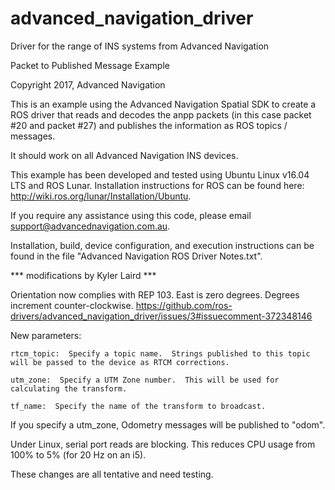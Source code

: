 # advanced_navigation_driver
Driver for the range of INS systems from Advanced Navigation

Packet to Published Message Example

Copyright 2017, Advanced Navigation

This is an example using the Advanced Navigation Spatial SDK to create a ROS driver that reads and decodes the anpp packets (in this case packet #20 and packet #27) and publishes the information as ROS topics / messages. 

It should work on all Advanced Navigation INS devices.

This example has been developed and tested using Ubuntu Linux v16.04 LTS and ROS Lunar. Installation instructions for ROS can be found here: http://wiki.ros.org/lunar/Installation/Ubuntu.

If you require any assistance using this code, please email support@advancednavigation.com.au.

Installation, build, device configuration, and execution instructions can be found in the file "Advanced Navigation ROS Driver Notes.txt". 


*** modifications by Kyler Laird ***

Orientation now complies with REP 103.  East is zero degrees.  Degrees increment counter-clockwise.
https://github.com/ros-drivers/advanced_navigation_driver/issues/3#issuecomment-372348146

New parameters:

	rtcm_topic:  Specify a topic name.  Strings published to this topic will be passed to the device as RTCM corrections.

	utm_zone:  Specify a UTM Zone number.  This will be used for calculating the transform.

	tf_name:  Specify the name of the transform to broadcast.

If you specify a utm_zone, Odometry messages will be published to "odom".

Under Linux, serial port reads are blocking.  This reduces CPU usage from 100% to 5% (for 20 Hz on an i5).

These changes are all tentative and need testing.

